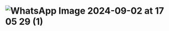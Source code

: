 # ![WhatsApp Image 2024-09-02 at 17 05 29 (1)](https://github.com/user-attachments/assets/98142f93-9570-4ffe-9b67-76b6859b05b1)
